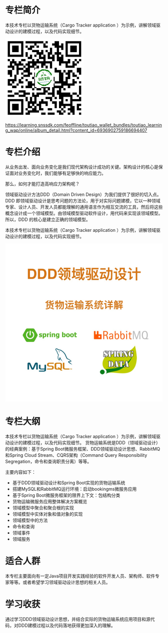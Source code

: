 # 专栏简介
本技术专栏以货物运输系统（Cargo Tracker application ）为示例，讲解领域驱动设计的建模过程，以及代码实现细节。 

![](software-arch.png)

https://learning.snssdk.com/feoffline/toutiao_wallet_bundles/toutiao_learning_wap/online/album_detail.html?content_id=6936902759186694407

# 专栏介绍
从业务出发、面向业务变化是我们现代架构设计成功的关键。架构设计的核心是保证面对业务变化时，我们能够有足够快的响应能力。

那么，如何才能打造高响应力架构呢？

领域驱动设计方法DDD（Domain Driven Design）为我们提供了很好的切入点。DDD 即领域驱动设计是思考问题的方法论，用于对实际问题建模，它以一种领域专家、设计人员、开发人员都能理解的通用语言作为相互交流的工具，然后将这些概念设计成一个领域模型。由领域模型驱动软件设计，用代码来实现该领域模型。所以，DDD 的核心是建立正确的领域模型。

本技术专栏以货物运输系统（Cargo Tracker application ）为示例，讲解领域驱动设计的建模过程，以及代码实现细节。

![](DDD-book-logo-2.jpg)

# 专栏大纲
本技术专栏以货物运输系统（Cargo Tracker application ）为示例，讲解领域驱动设计的建模过程，以及代码实现细节。
货物运输系统是DDD（领域驱动设计）的经典案例：基于Spring Boot微服务框架、DDD领域驱动设计思想、RabbitMQ和Spring Cloud Stream、CQRS架构（Command Query Responsibility Segregation，命令和查询职责分离）等等。

主要内容如下：
* 基于DDD领域驱动设计和Spring Boot实现的货物运输系统
* 搭建MySQL和RabbitMQ运行环境：启动bookingms微服务应用
* 基于Spring Boot微服务框架的限界上下文：包结构分类
* 货物运输微服务应用整体解决方案概览
* 领域模型中聚合和聚合根的实现
* 领域模型中实体对象和值对象的实现
* 领域模型中的方法
* 命令和查询
* 领域事件
* 领域服务

# 适合人群
本专栏主要面向有一定Java项目开发实践经验的软件开发人员、架构师、软件专家等等。或者希望学习领域驱动设计思想的相关人员。

# 学习收获
通过学习DDD领域驱动设计思想，并结合实际的货物运输系统应用项目和源代码，对DDD建模过程以及代码落地获得更加深入的理解。

